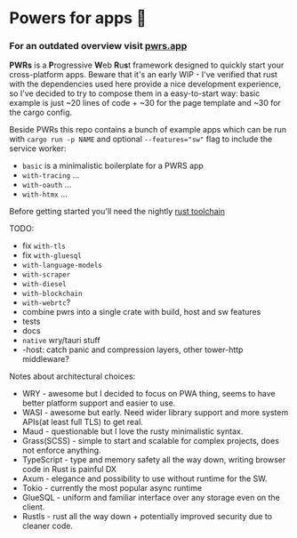 # Powers for apps 💪
### For an outdated overview visit [pwrs.app](https://pwrs.app/)

**PWRs** is a **P**rogressive **W**eb **R**u**s**t framework designed to quickly start your cross-platform apps. Beware that it's an early WIP - I've verified that rust with the dependencies used here provide a nice development experience, so I've decided to try to compose them in a easy-to-start way: basic example is just ~20 lines of code + ~30 for the page template and ~30 for the cargo config.

Beside PWRs this repo contains a bunch of example apps which can be run with `cargo run -p NAME` and optional `--features="sw"` flag to include the service worker:

- `basic` is a minimalistic boilerplate for a PWRS app
- `with-tracing` ...
- `with-oauth` ...
- `with-htmx` ...

Before getting started you'll need the nightly [rust toolchain](https://rustup.rs/)

TODO:
- fix `with-tls`
- fix `with-gluesql`
- `with-language-models`
- `with-scraper`
- `with-diesel`
- `with-blockchain`
- `with-webrtc`?
- combine pwrs into a single crate with build, host and sw features
- tests
- docs
- `native` wry/tauri stuff
- -host: catch panic and compression layers, other tower-http middleware?

Notes about architectural choices:
* WRY - awesome but I decided to focus on PWA thing, seems to have better platform support and easier to use. 
* WASI - awesome but early. Need wider library support and more system APIs(at least full TLS) to get real.
* Maud - questionable but I love the rusty minimalistic syntax.
* Grass(SCSS) - simple to start and scalable for complex projects, does not enforce anything. 
* TypeScript - type and memory safety all the way down, writing browser code in Rust is painful DX
* Axum - elegance and possibility to use without runtime for the SW.
* Tokio - currently the most popular async runtime
* GlueSQL - uniform and familiar interface over any storage even on the client.
* Rustls - rust all the way down + potentially improved security due to cleaner code.
